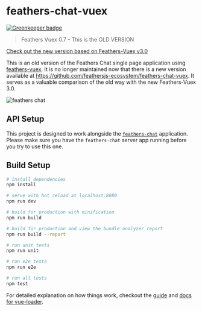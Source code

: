 # feathers-chat-vuex

[![Greenkeeper badge](https://badges.greenkeeper.io/feathersjs/feathers-chat-vuex.svg)](https://greenkeeper.io/)

> Feathers Vuex 0.7 - This is the OLD VERSION

[Check out the new version based on Feathers-Vuex v3.0](https://github.com/feathersjs-ecosystem/feathers-chat-vuex)

This is an old version of the Feathers Chat single page application using [feathers-vuex](https://github.com/feathersjs-ecosystem/feathers-vuex).  It is no longer maintained now that there is a new version available at https://github.com/feathersjs-ecosystem/feathers-chat-vuex.  It serves as a valuable comparison of the old way with the new Feathers-Vuex 3.0.

![feathers chat](https://docs.feathersjs.com/getting-started/assets/chat.gif)

## API Setup
This project is designed to work alongside the [`feathers-chat`](https://github.com/feathersjs/feathers-chat) application.  Please make sure you have the `feathers-chat` server app running before you try to use this one.

## Build Setup

``` bash
# install dependencies
npm install

# serve with hot reload at localhost:8080
npm run dev

# build for production with minification
npm run build

# build for production and view the bundle analyzer report
npm run build --report

# run unit tests
npm run unit

# run e2e tests
npm run e2e

# run all tests
npm test
```

For detailed explanation on how things work, checkout the [guide](http://vuejs-templates.github.io/webpack/) and [docs for vue-loader](http://vuejs.github.io/vue-loader).

